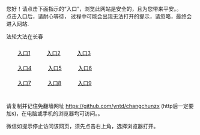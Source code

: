 您好！请点击下面指示的“入口”，浏览此网站是安全的，且为您带来平安。。 <br/>
点击入口后，请耐心等待， 过程中可能会出现无法打开的提示，请忽略，最终会进入网站. </br>

法轮大法在长春<br/>
<div style="padding:10px"><a style="margin:20px" target="_blank" href="https://d3ptv3gyq20b1b.cloudfront.net/2Qpsp?tqaziwg" id="ccLink1" rel="nofollow">入口1</a> <a target="_blank" style="margin:20px" href="https://d3p492u9znvjmq.cloudfront.net/2Qpsp?mntkih" id="ccLink2" rel="nofollow">入口2</a> <a style="margin:20px" target="_blank" href="https://d1dkdcpiwpfh86.cloudfront.net/2Qpsp?lkeqvug" id="ccLink3" rel="nofollow">入口3</a></div>

<div style="padding:10px" ><a style="margin:20px" target="_blank" href="https://d3ptv3gyq20b1b.cloudfront.net/2Qpsp?tqaziwg" id="ccLink4" rel="nofollow">入口4</a> <a style="margin:20px" href="https://d3p492u9znvjmq.cloudfront.net/2Qpsp?mntkih" target="_blank" id="ccLink5" rel="nofollow">入口5</a> <a style="margin:20px" href="https://d1dkdcpiwpfh86.cloudfront.net/2Qpsp?lkeqvug" target="_blank" id="ccLink6" rel="nofollow">入口6</a></div>

<div style="padding:10px"><a style="margin:20px" target="_blank" href="https://d3ptv3gyq20b1b.cloudfront.net/2Qpsp?tqaziwg" id="ccLink7" rel="nofollow">入口7</a> <a style="margin:20px" href="https://d3p492u9znvjmq.cloudfront.net/2Qpsp?mntkih" target="_blank" id="ccLink8" rel="nofollow">入口8</a> <a style="margin:20px" target="_blank" href="https://d1dkdcpiwpfh86.cloudfront.net/2Qpsp?lkeqvug" id="ccLink9" rel="nofollow">入口9</a></div>

<br/>



请复制并记住免翻墙网址 https://github.com/yntd/changchunzx (http后一定要加s)，在电脑或手机的浏览器均可访问。。<br/>

微信如提示停止访问该网页，须先点击右上角，选择浏览器打开。

